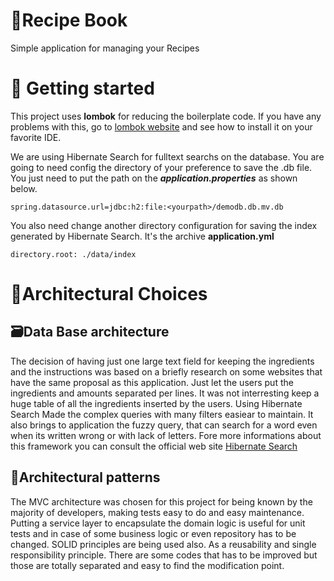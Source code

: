 # :ledger:Recipe Book
Simple application for managing your Recipes

# :rocket: Getting started
This project uses **lombok** for reducing the boilerplate code. If you have any problems with this, go to [lombok website](https://projectlombok.org/) and see how to install it on your favorite IDE.

We are using Hibernate Search for fulltext searchs on the database. You are going to need config the directory of your preference to save the .db file. You just need to put the path on the ***application.properties*** as shown below.
```
spring.datasource.url=jdbc:h2:file:<yourpath>/demodb.db.mv.db
```
You also need change another directory configuration for saving the index generated by Hibernate Search. It's the archive **application.yml**
```
directory.root: ./data/index
```

# :thought_balloon:Architectural Choices
## :card_file_box:Data Base architecture
The decision of having just one large text field for keeping the ingredients and the instructions was based on a briefly research on some websites that have the same proposal as this application. Just let the users put the ingredients and amounts separated per lines. It was not interresting keep a huge table of all the ingredients inserted by the users.
Using Hibernate Search Made the complex queries with many filters easiear to maintain. It also brings to application the fuzzy query, that can search for a word even when its written wrong or with lack of letters.
Fore more informations about this framework you can consult the official web site [Hibernate Search](https://hibernate.org/search/)

## :triangular_ruler:Architectural patterns
The MVC architecture was chosen for this project for being known by the majority of developers, making tests easy to do and easy maintenance. Putting a service layer to encapsulate the domain logic is useful for unit tests and in case of some business logic or even repository has to be changed.
SOLID principles are being used also. As a reusability and single responsibility principle. There are some codes that has to be improved but those are totally separated and easy to find the modification point.
